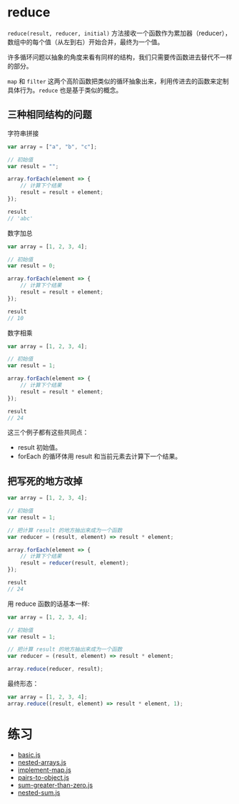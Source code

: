 # reduce

`reduce(result, reducer, initial)` 方法接收一个函数作为累加器（reducer），数组中的每个值（从左到右）开始合并，最终为一个值。

许多循环问题以抽象的角度来看有同样的结构，我们只需要传函数进去替代不一样的部分。

`map` 和 `filter` 这两个高阶函数把类似的循环抽象出来，利用传进去的函数来定制具体行为。`reduce` 也是基于类似的概念。

## 三种相同结构的问题

字符串拼接

```js
var array = ["a", "b", "c"];

// 初始值
var result = "";

array.forEach(element => {
	// 计算下个结果
	result = result + element;
});

result
// 'abc'
```

数字加总

```js
var array = [1, 2, 3, 4];

// 初始值
var result = 0;

array.forEach(element => {
	// 计算下个结果
	result = result + element;
});

result
// 10
```

数字相乘

```js
var array = [1, 2, 3, 4];

// 初始值
var result = 1;

array.forEach(element => {
	// 计算下个结果
	result = result * element;
});

result
// 24
```

这三个例子都有这些共同点：

+ result 初始值。
+ forEach 的循环体用 result 和当前元素去计算下一个结果。

## 把写死的地方改掉

```js
var array = [1, 2, 3, 4];

// 初始值
var result = 1;

// 把计算 result 的地方抽出来成为一个函数
var reducer = (result, element) => result * element;

array.forEach(element => {
	// 计算下个结果
	result = reducer(result, element);
});

result
// 24
```

用 reduce 函数的话基本一样:

```js
var array = [1, 2, 3, 4];

// 初始值
var result = 1;

// 把计算 result 的地方抽出来成为一个函数
var reducer = (result, element) => result * element;

array.reduce(reducer, result);
```

最终形态：

```js
var array = [1, 2, 3, 4];
array.reduce((result, element) => result * element, 1);
```

# 练习

+ [basic.js](basic.js)
+ [nested-arrays.js](nested-arrays.js)
+ [implement-map.js](implement-map.js)
+ [pairs-to-object.js](pairs-to-object.js)
+ [sum-greater-than-zero.js](sum-greater-than-zero.js)
+ [nested-sum.js](nested-sum.js)